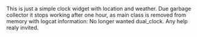 This is just a simple clock widget with location and weather.
Due garbage collector it stops working after one hour, as main class is removed from memory with logcat information: No longer wanted dual\_clock.
Any help realy invited.